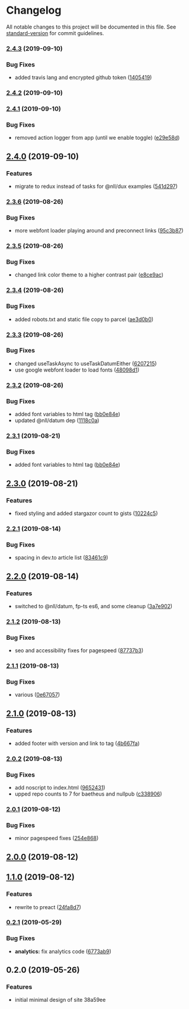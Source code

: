 # Changelog

All notable changes to this project will be documented in this file. See [standard-version](https://github.com/conventional-changelog/standard-version) for commit guidelines.

### [2.4.3](https://github.com/baetheus/blaylock-dev/compare/v2.4.2...v2.4.3) (2019-09-10)


### Bug Fixes

* added travis lang and encrypted github token ([1405419](https://github.com/baetheus/blaylock-dev/commit/1405419))

### [2.4.2](https://github.com/baetheus/blaylock-dev/compare/v2.4.1...v2.4.2) (2019-09-10)

### [2.4.1](https://github.com/baetheus/blaylock-dev/compare/v2.4.0...v2.4.1) (2019-09-10)


### Bug Fixes

* removed action logger from app (until we enable toggle) ([e29e58d](https://github.com/baetheus/blaylock-dev/commit/e29e58d))

## [2.4.0](https://github.com/baetheus/blaylock-dev/compare/v2.3.6...v2.4.0) (2019-09-10)


### Features

* migrate to redux instead of tasks for @nll/dux examples ([541d297](https://github.com/baetheus/blaylock-dev/commit/541d297))

### [2.3.6](https://github.com/baetheus/blaylock-dev/compare/v2.3.5...v2.3.6) (2019-08-26)


### Bug Fixes

* more webfont loader playing around and preconnect links ([95c3b87](https://github.com/baetheus/blaylock-dev/commit/95c3b87))

### [2.3.5](https://github.com/baetheus/blaylock-dev/compare/v2.3.4...v2.3.5) (2019-08-26)


### Bug Fixes

* changed link color theme to a higher contrast pair ([e8ce9ac](https://github.com/baetheus/blaylock-dev/commit/e8ce9ac))

### [2.3.4](https://github.com/baetheus/blaylock-dev/compare/v2.3.3...v2.3.4) (2019-08-26)


### Bug Fixes

* added robots.txt and static file copy to parcel ([ae3d0b0](https://github.com/baetheus/blaylock-dev/commit/ae3d0b0))

### [2.3.3](https://github.com/baetheus/blaylock-dev/compare/v2.3.2...v2.3.3) (2019-08-26)


### Bug Fixes

* changed useTaskAsync to useTaskDatumEither ([6207215](https://github.com/baetheus/blaylock-dev/commit/6207215))
* use google webfont loader to load fonts ([48098d1](https://github.com/baetheus/blaylock-dev/commit/48098d1))

### [2.3.2](https://github.com/baetheus/blaylock-dev/compare/v2.3.0...v2.3.2) (2019-08-26)


### Bug Fixes

* added font variables to html tag ([bb0e84e](https://github.com/baetheus/blaylock-dev/commit/bb0e84e))
* updated @nll/datum dep ([1118c0a](https://github.com/baetheus/blaylock-dev/commit/1118c0a))

### [2.3.1](https://github.com/baetheus/blaylock-dev/compare/v2.3.0...v2.3.1) (2019-08-21)


### Bug Fixes

* added font variables to html tag ([bb0e84e](https://github.com/baetheus/blaylock-dev/commit/bb0e84e))

## [2.3.0](https://github.com/baetheus/blaylock-dev/compare/v2.2.1...v2.3.0) (2019-08-21)


### Features

* fixed styling and added stargazor count to gists ([10224c5](https://github.com/baetheus/blaylock-dev/commit/10224c5))

### [2.2.1](https://github.com/baetheus/blaylock-dev/compare/v2.2.0...v2.2.1) (2019-08-14)


### Bug Fixes

* spacing in dev.to article list ([83461c9](https://github.com/baetheus/blaylock-dev/commit/83461c9))

## [2.2.0](https://github.com/baetheus/blaylock-dev/compare/v2.1.2...v2.2.0) (2019-08-14)


### Features

* switched to @nll/datum, fp-ts es6, and some cleanup ([3a7e902](https://github.com/baetheus/blaylock-dev/commit/3a7e902))

### [2.1.2](https://github.com/baetheus/blaylock-dev/compare/v2.1.1...v2.1.2) (2019-08-13)


### Bug Fixes

* seo and accessibility fixes for pagespeed ([87737b3](https://github.com/baetheus/blaylock-dev/commit/87737b3))

### [2.1.1](https://github.com/baetheus/blaylock-dev/compare/v2.1.0...v2.1.1) (2019-08-13)


### Bug Fixes

* various ([0e67057](https://github.com/baetheus/blaylock-dev/commit/0e67057))

## [2.1.0](https://github.com/baetheus/blaylock-dev/compare/v2.0.2...v2.1.0) (2019-08-13)


### Features

* added footer with version and link to tag ([4b667fa](https://github.com/baetheus/blaylock-dev/commit/4b667fa))

### [2.0.2](https://github.com/baetheus/blaylock-dev/compare/v2.0.1...v2.0.2) (2019-08-13)


### Bug Fixes

* add noscript to index.html ([9652431](https://github.com/baetheus/blaylock-dev/commit/9652431))
* upped repo counts to 7 for baetheus and nullpub ([c338906](https://github.com/baetheus/blaylock-dev/commit/c338906))

### [2.0.1](https://github.com/baetheus/blaylock-dev/compare/v2.0.0...v2.0.1) (2019-08-12)


### Bug Fixes

* minor pagespeed fixes ([254e868](https://github.com/baetheus/blaylock-dev/commit/254e868))

## [2.0.0](https://github.com/baetheus/blaylock-dev/compare/v1.1.0...v2.0.0) (2019-08-12)

## [1.1.0](https://github.com/baetheus/blaylock-dev/compare/v0.2.1...v1.1.0) (2019-08-12)


### Features

* rewrite to preact ([24fa8d7](https://github.com/baetheus/blaylock-dev/commit/24fa8d7))

### [0.2.1](https://github.com/baetheus/blaylock-dev/compare/v0.2.0...v0.2.1) (2019-05-29)


### Bug Fixes

* **analytics:** fix analytics code ([6773ab9](https://github.com/baetheus/blaylock-dev/commit/6773ab9))



## 0.2.0 (2019-05-26)


### Features

* initial minimal design of site 38a59ee
